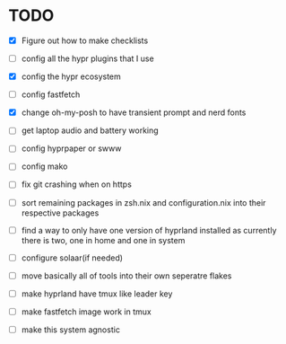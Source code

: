 # TODO
- [X] Figure out how to make checklists
- [ ] config all the hypr plugins that I use
- [X] config the hypr ecosystem
- [ ] config fastfetch
- [X] change oh-my-posh to have transient prompt and nerd fonts
    
- [ ] get laptop audio and battery working
- [ ] config hyprpaper or swww
- [ ] config mako
- [ ] fix git crashing when on https
- [ ] sort remaining packages in zsh.nix and configuration.nix into their respective packages
- [ ] find a way to only have one version of hyprland installed as currently there is two, one in home and one in system
- [ ] configure solaar(if needed)
- [ ] move basically all of tools into their own seperatre flakes
- [ ] make hyprland have tmux like leader key
- [ ] make fastfetch image work in tmux
- [ ] make this system agnostic
